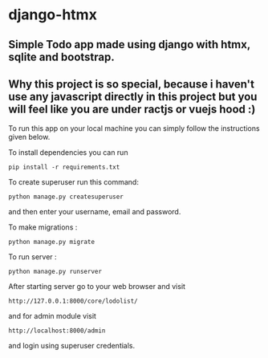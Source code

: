# django-htmx

## Simple Todo app made using django with htmx, sqlite and bootstrap.

## Why this project is so special, because i haven't use any javascript directly in this project but you will feel like you are under ractjs or vuejs hood :)

To run this app on your local machine you can simply follow the instructions given below.

To install dependencies you can run

`pip install -r requirements.txt`

To create superuser run this command:

`python manage.py createsuperuser`

and then enter your username, email and password.

To make migrations :

`python manage.py migrate`

To run server :

`python manage.py runserver`

After starting server go to your web browser and visit

`http://127.0.0.1:8000/core/lodolist/`

and for admin module visit

`http://localhost:8000/admin`

and login using superuser credentials.
